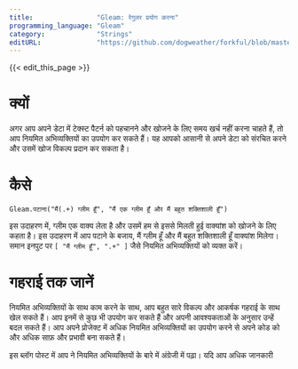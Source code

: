 ```yaml
---
title:                "Gleam: रेगुलर प्रयोग करना"
programming_language: "Gleam"
category:             "Strings"
editURL:              "https://github.com/dogweather/forkful/blob/master/content/hi/gleam/using-regular-expressions.md"
---
```


{{< edit_this_page >}}

# क्यों

अगर आप अपने डेटा में टेक्स्ट पैटर्न को पहचानने और खोजने के लिए समय खर्च नहीं करना चाहते हैं, तो आप नियमित अभिव्यक्तियों का उपयोग कर सकते हैं। यह आपको आसानी से अपने डेटा को संरचित करने और उसमें खोज विकल्प प्रदान कर सकता है। 

# कैसे 

```
Gleam.पटाना("मैं(.+) ग्लीम हूँ", "मैं एक ग्लीम हूँ और मैं बहुत शक्तिशाली हूँ")
```

इस उदाहरण में, ग्लीम एक वाक्य लेता है और उसमें हम से इससे मिलती हुई वाक्यांश को खोजने के लिए कहता है। इस उदाहरण में आप पटाने के बजाय, मैं ग्लीम हूँ और मैं बहुत शक्तिशाली हूँ वाक्यांश मिलेगा। समान इनपुट पर `` [ "मैं ग्लीम हूँ", ".+" ] `` जैसे नियमित अभिव्यक्तियों को व्यक्त करें। 

# गहराई तक जानें 

नियमित अभिव्यक्तियों के साथ काम करने के साथ, आप बहुत सारे विकल्प और आकर्षक गहराई के साथ खेल सकते हैं। आप इनमें से कुछ भी उपयोग कर सकते हैं और अपनी आवश्यकताओं के अनुसार उन्हें बदल सकते हैं। आप अपने प्रोजेक्ट में अधिक नियमित अभिव्यक्तियों का उपयोग करने से अपने कोड को और अधिक साफ़ और प्रभावी बना सकते हैं। 

इस ब्लॉग पोस्ट में आप ने नियमित अभिव्यक्तियों के बारे में अंग्रेजी में पढ़ा। यदि आप अधिक जानकारी